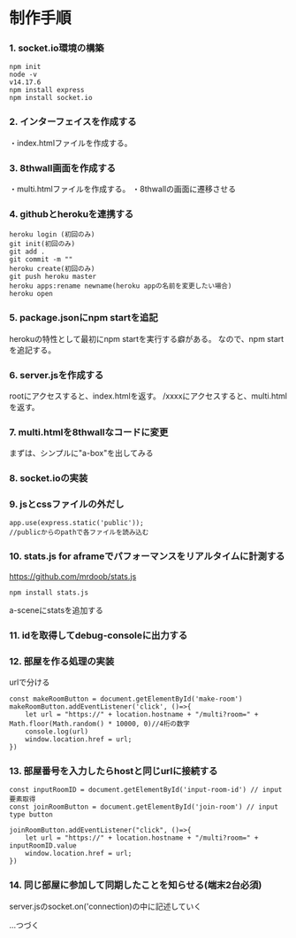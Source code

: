 # 制作手順
### 1. socket.io環境の構築
```
npm init
node -v
v14.17.6
npm install express
npm install socket.io
```

### 2. インターフェイスを作成する
・index.htmlファイルを作成する。


### 3. 8thwall画面を作成する
・multi.htmlファイルを作成する。
・8thwallの画面に遷移させる

### 4. githubとherokuを連携する
```
heroku login (初回のみ)
git init(初回のみ)
git add .
git commit -m ""
heroku create(初回のみ)
git push heroku master
heroku apps:rename newname(heroku appの名前を変更したい場合)
heroku open
```

### 5. package.jsonにnpm startを追記
herokuの特性として最初にnpm startを実行する癖がある。
なので、npm startを追記する。


### 6. server.jsを作成する
rootにアクセスすると、index.htmlを返す。
/xxxxにアクセスすると、multi.htmlを返す。

### 7. multi.htmlを8thwallなコードに変更
まずは、シンプルに"a-box"を出してみる

### 8. socket.ioの実装

### 9. jsとcssファイルの外だし
```
app.use(express.static('public'));
//publicからのpathで各ファイルを読み込む
```

### 10. stats.js for aframeでパフォーマンスをリアルタイムに計測する
https://github.com/mrdoob/stats.js
```
npm install stats.js
```
a-sceneにstatsを追加する

### 11. idを取得してdebug-consoleに出力する

### 12. 部屋を作る処理の実装
urlで分ける
```
const makeRoomButton = document.getElementById('make-room')
makeRoomButton.addEventListener('click', ()=>{
    let url = "https://" + location.hostname + "/multi?room=" + Math.floor(Math.random() * 10000, 0)//4桁の数字
    console.log(url)
    window.location.href = url;
})
```

### 13. 部屋番号を入力したらhostと同じurlに接続する
```
const inputRoomID = document.getElementById('input-room-id') // input要素取得
const joinRoomButton = document.getElementById('join-room') // input type button

joinRoomButton.addEventListener("click", ()=>{
    let url = "https://" + location.hostname + "/multi?room=" + inputRoomID.value
    window.location.href = url;
})
```

### 14. 同じ部屋に参加して同期したことを知らせる(端末2台必須)
server.jsのsocket.on('connection)の中に記述していく



...つづく